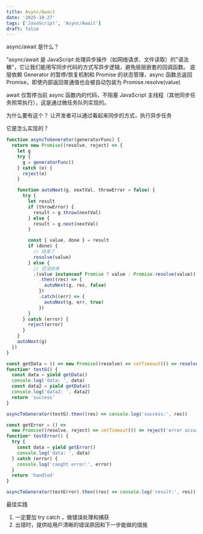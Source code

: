 ```yaml
---
title: Async/Await
date: '2025-10-27'
tags: ['JavaScript', 'Async/Await']
draft: false
---
```


async/await 是什么？

"async/await 是 JavaScript 处理异步操作（如网络请求、文件读取）的"语法糖"，它让我们能用写同步代码的方式写异步逻辑，避免层层嵌套的回调函数。
底层依赖 Generator 的暂停/恢复机制和 Promise 的状态管理，async 函数总返回 Promise，即使内部返回普通值也会被自动包装为 Promise.resolve(value)

await 仅暂停当前 async 函数内的代码，不阻塞 JavaScript 主线程（其他同步任务照常执行），这是通过微任务队列实现的。

为什么要有这个？
让开发者可以通过看起来同步的方式，执行异步任务

它是怎么实现的？

```javascript
function asyncToGenerator(generatorFunc) {
  return new Promise((resolve, reject) => {
    let g
    try {
      g = generatorFunc()
    } catch (e) {
      reject(e)
    }

    function autoNext(g, nextVal, throwError = false) {
      try {
        let result
        if (throwError) {
          result = g.throw(nextVal)
        } else {
          result = g.next(nextVal)
        }

        const { value, done } = result
        if (done) {
          // 结束了
          resolve(value)
        } else {
          // 还没结束
          ;(value instanceof Promise ? value : Promise.resolve(value))
            .then((res) => {
              autoNext(g, res, false)
            })
            .catch((err) => {
              autoNext(g, err, true)
            })
        }
      } catch (error) {
        reject(error)
      }
    }
    autoNext(g)
  })
}

const getData = () => new Promise((resolve) => setTimeout(() => resolve('data'), 1000))
function* testG() {
  const data = yield getData()
  console.log('data: ', data)
  const data2 = yield getData()
  console.log('data2: ', data2)
  return 'success'
}

asyncToGenerator(testG).then((res) => console.log('success:', res))

const getError = () =>
  new Promise((resolve, reject) => setTimeout(() => reject('error occurred'), 1000))
function* testError() {
  try {
    const data = yield getError()
    console.log('data: ', data)
  } catch (error) {
    console.log('caught error:', error)
  }
  return 'handled'
}

asyncToGenerator(testError).then((res) => console.log('result:', res))
```

最佳实践

1. 一定要加 try catch ，做错误处理和捕获
2. 出错时，提供给用户清晰的错误原因和下一步能做的措施
